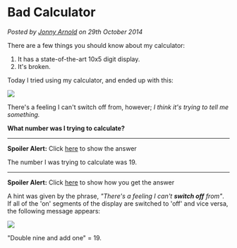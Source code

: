 # Bad Calculator
<!--- puzzle -->
*Posted by [Jonny Arnold](/) on 29th October 2014*

There are a few things you should know about my calculator: 

1. It has a state-of-the-art 10x5 digit display.
1. It's broken.

Today I tried using my calculator, and ended up with this:

[![](/posts/img/bad-calculator.png)](/posts/img/bad-calculator.png)

There's a feeling I can't switch off from, however; *I think it's trying to tell me something.*

**What number was I trying to calculate?**

---

**Spoiler Alert:** Click <a href='javascript:toggle("answer")'>here</a> to show the answer

<div class="spoiler" id="answer">
  The number I was trying to calculate was 19.
</div>

---

**Spoiler Alert:** Click <a href='javascript:toggle("method")'>here</a> to show how you get the answer

<div class="spoiler" id="method">

  <p>A hint was given by the phrase, <i>"There's a feeling I can't <b>switch off</b> from"</i>. If all of the 'on' segments of the display are switched to 'off' and vice versa, the following message appears:</p>

  <img src="/posts/img/bad-calculator-solution.png" />

  <p>"Double nine and add one" = 19.</p>

</div>
